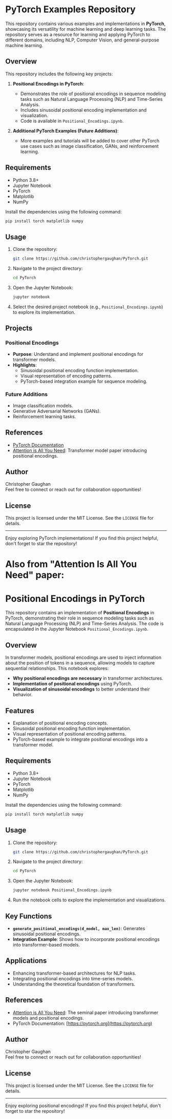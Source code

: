 # PyTorch Examples Repository

This repository contains various examples and implementations in **PyTorch**, showcasing its versatility for machine learning and deep learning tasks. The repository serves as a resource for learning and applying PyTorch to different domains, including NLP, Computer Vision, and general-purpose machine learning.

## Overview

This repository includes the following key projects:

1. **Positional Encodings in PyTorch**:
   - Demonstrates the role of positional encodings in sequence modeling tasks such as Natural Language Processing (NLP) and Time-Series Analysis.
   - Includes sinusoidal positional encoding implementation and visualization.
   - Code is available in `Positional_Encodings.ipynb`.

2. **Additional PyTorch Examples (Future Additions)**:
   - More examples and tutorials will be added to cover other PyTorch use cases such as image classification, GANs, and reinforcement learning.

## Requirements

- Python 3.8+
- Jupyter Notebook
- PyTorch
- Matplotlib
- NumPy

Install the dependencies using the following command:

```bash
pip install torch matplotlib numpy
```

## Usage

1. Clone the repository:
   ```bash
   git clone https://github.com/christophergaughan/PyTorch.git
   ```

2. Navigate to the project directory:
   ```bash
   cd PyTorch
   ```

3. Open the Jupyter Notebook:
   ```bash
   jupyter notebook
   ```

4. Select the desired project notebook (e.g., `Positional_Encodings.ipynb`) to explore its implementation.

## Projects

### Positional Encodings

- **Purpose**: Understand and implement positional encodings for transformer models.
- **Highlights**:
  - Sinusoidal positional encoding function implementation.
  - Visual representation of encoding patterns.
  - PyTorch-based integration example for sequence modeling.

### Future Additions

- Image classification models.
- Generative Adversarial Networks (GANs).
- Reinforcement learning tasks.

## References

- [PyTorch Documentation](https://pytorch.org)
- [Attention is All You Need](https://arxiv.org/abs/1706.03762): Transformer model paper introducing positional encodings.

## Author

Christopher Gaughan  
Feel free to connect or reach out for collaboration opportunities!

## License

This project is licensed under the MIT License. See the `LICENSE` file for details.

---

Enjoy exploring PyTorch implementations! If you find this project helpful, don't forget to star the repository!

# Also from "Attention Is All You Need" paper:

# Positional Encodings in PyTorch

This repository contains an implementation of **Positional Encodings** in PyTorch, demonstrating their role in sequence modeling tasks such as Natural Language Processing (NLP) and Time-Series Analysis. The code is encapsulated in the Jupyter Notebook `Positional_Encodings.ipynb`.

## Overview

In transformer models, positional encodings are used to inject information about the position of tokens in a sequence, allowing models to capture sequential relationships. This notebook explores:

- **Why positional encodings are necessary** in transformer architectures.
- **Implementation of positional encodings** using PyTorch.
- **Visualization of sinusoidal encodings** to better understand their behavior.

## Features

- Explanation of positional encoding concepts.
- Sinusoidal positional encoding function implementation.
- Visual representation of positional encoding patterns.
- PyTorch-based example to integrate positional encodings into a transformer model.

## Requirements

- Python 3.8+
- Jupyter Notebook
- PyTorch
- Matplotlib
- NumPy

Install the dependencies using the following command:

```bash
pip install torch matplotlib numpy
```

## Usage

1. Clone the repository:
   ```bash
   git clone https://github.com/christophergaughan/PyTorch.git
   ```

2. Navigate to the project directory:
   ```bash
   cd PyTorch
   ```

3. Open the Jupyter Notebook:
   ```bash
   jupyter notebook Positional_Encodings.ipynb
   ```

4. Run the notebook cells to explore the implementation and visualizations.

## Key Functions

- **`generate_positional_encodings(d_model, max_len)`**: Generates sinusoidal positional encodings.
- **Integration Example**: Shows how to incorporate positional encodings into transformer-based models.

## Applications

- Enhancing transformer-based architectures for NLP tasks.
- Integrating positional encodings into time-series models.
- Understanding the theoretical foundation of transformers.

## References

- [Attention is All You Need](https://arxiv.org/abs/1706.03762): The seminal paper introducing transformer models and positional encodings.
- PyTorch Documentation: [https://pytorch.org](https://pytorch.org)

## Author

Christopher Gaughan  
Feel free to connect or reach out for collaboration opportunities!

## License

This project is licensed under the MIT License. See the `LICENSE` file for details.

---

Enjoy exploring positional encodings! If you find this project helpful, don't forget to star the repository!
